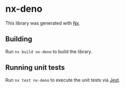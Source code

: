 # nx-deno

This library was generated with [Nx](https://nx.dev).

## Building

Run `nx build nx-deno` to build the library.

## Running unit tests

Run `nx test nx-deno` to execute the unit tests via [Jest](https://jestjs.io).
